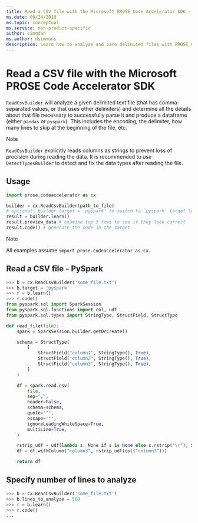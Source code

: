 ```yaml
---
title: Read a CSV file with the Microsoft PROSE Code Accelerator SDK - Python
ms.date: 09/24/2018
ms.topic: conceptual
ms.service: non-product-specific
author: simmdan
ms.author: dsimmons
description: Learn how to analyze and pare delimited files with PROSE Code Accelerator for Python.
---
```


# Read a CSV file with the Microsoft PROSE Code Accelerator SDK

`ReadCsvBuilder` will analyze a given delimited text file (that has comma-separated values, or that uses other
delimiters) and determine all the details about that file necessary to successfully parse it and produce a dataframe
(either `pandas` or `pyspark`).  This includes the encoding, the delimiter, how many lines to skip at the beginning of
the file, etc.

> [!NOTE]
> `ReadCsvBuilder` explicitly reads columns as strings to prevent loss of precision during reading the data.
> It is recommended to use `DetectTypesBuilder` to detect and fix the data types after reading the file. 

## Usage

``` python
import prose.codeaccelerator as cx

builder = cx.ReadCsvBuilder(path_to_file)
# optional: builder.target = 'pyspark' to switch to `pyspark` target (default is 'pandas')
result = builder.learn()
result.preview_data # examine top 5 rows to see if they look correct
result.code() # generate the code in the target
```

> [!NOTE]
> All examples assume `import prose.codeaccelerator as cx`.

## Read a CSV file - PySpark

```python
>>> b = cx.ReadCsvBuilder('some_file.txt')
>>> b.target = 'pyspark'
>>> r = b.learn()
>>> r.code()
from pyspark.sql import SparkSession
from pyspark.sql.functions import col, udf
from pyspark.sql.types import StringType, StructField, StructType

def read_file(file):
    spark = SparkSession.builder.getOrCreate()

    schema = StructType(
        [
            StructField("column1", StringType(), True),
            StructField("column2", StringType(), True),
            StructField("column3", StringType(), True),
        ]
    )

    df = spark.read.csv(
        file,
        sep=",",
        header=False,
        schema=schema,
        quote='"',
        escape='"',
        ignoreLeadingWhiteSpace=True,
        multiLine=True,
    )

    rstrip_udf = udf(lambda s: None if s is None else s.rstrip("\r"), StringType())
    df = df.withColumn("column3", rstrip_udf(col("column3")))

    return df

```

## Specify number of lines to analyze

```python
>>> b = cx.ReadCsvBuilder('some_file.txt')
>>> b.lines_to_analyze = 500
>>> r = b.learn()
>>> r.code()
...

```

